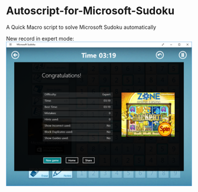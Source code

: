# Autoscript-for-Microsoft-Sudoku
A Quick Macro script to solve Microsoft Sudoku automatically

New record in expert mode:
![Image](https://raw.githubusercontent.com/WestXu/Autoscript-for-Microsoft-Sudoku/master/record.png)
